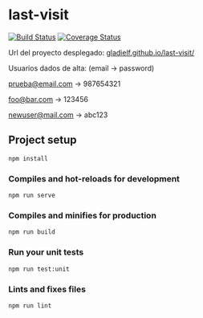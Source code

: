 # last-visit

[![Build Status](https://travis-ci.com/gladielf/last-visit.svg?branch=master)](https://travis-ci.com/gladielf/last-visit)
[![Coverage Status](https://coveralls.io/repos/github/gladielf/last-visit/badge.svg?branch=master)](https://coveralls.io/github/gladielf/last-visit?branch=master)

Url del proyecto desplegado: [gladielf.github.io/last-visit/](gladielf.github.io/last-visit/)

Usuarios dados de alta: (email -> password)

prueba@email.com -> 987654321

foo@bar.com -> 123456

newuser@mail.com -> abc123

## Project setup
```
npm install
```

### Compiles and hot-reloads for development
```
npm run serve
```

### Compiles and minifies for production
```
npm run build
```

### Run your unit tests
```
npm run test:unit
```

### Lints and fixes files
```
npm run lint
```

